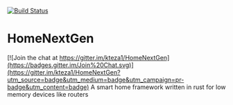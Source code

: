 [![Build Status](https://travis-ci.org/kteza1/HomeNextGen.svg?branch=master)](https://travis-ci.org/kteza1/HomeNextGen)

# HomeNextGen

[![Join the chat at https://gitter.im/kteza1/HomeNextGen](https://badges.gitter.im/Join%20Chat.svg)](https://gitter.im/kteza1/HomeNextGen?utm_source=badge&utm_medium=badge&utm_campaign=pr-badge&utm_content=badge)
A smart home framework written in rust for low memory devices like routers
